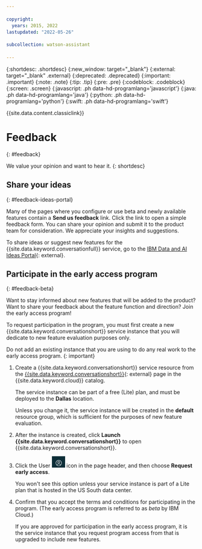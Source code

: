 ```yaml
---

copyright:
  years: 2015, 2022
lastupdated: "2022-05-26"

subcollection: watson-assistant

---
```


{:shortdesc: .shortdesc}
{:new_window: target="_blank"}
{:external: target="_blank" .external}
{:deprecated: .deprecated}
{:important: .important}
{:note: .note}
{:tip: .tip}
{:pre: .pre}
{:codeblock: .codeblock}
{:screen: .screen}
{:javascript: .ph data-hd-programlang='javascript'}
{:java: .ph data-hd-programlang='java'}
{:python: .ph data-hd-programlang='python'}
{:swift: .ph data-hd-programlang='swift'}

{{site.data.content.classiclink}}

# Feedback
{: #feedback}

We value your opinion and want to hear it.
{: shortdesc}

## Share your ideas
{: #feedback-ideas-portal}

Many of the pages where you configure or use beta and newly available features contain a **Send us feedback** link. Click the link to open a simple feedback form. You can share your opinion and submit it to the product team for consideration. We appreciate your insights and suggestions.

To share ideas or suggest new features for the {{site.data.keyword.conversationfull}} service, go to the [IBM Data and AI Ideas Portal](https://ibm-data-and-ai.ideas.aha.io/?project=ASSISTANT){: external}.

<!--## Did the documentation help?
{: #feedback-doc}

To provide feedback about the documentation, click the **FEEDBACK** button that is displayed along the edge of the page you are reading and want to comment about.

  **Note**: The **FEEDBACK** button is not available when you access the documentation site from mobile devices.

Rate and comment about whether the topic is helpful by clicking **Yes** or **No** at the end of the topic.-->

## Participate in the early access program
{: #feedback-beta}

Want to stay informed about new features that will be added to the product? Want to share your feedback about the feature function and direction? Join the early access program!

To request participation in the program, you must first create a new {{site.data.keyword.conversationshort}} service instance that you will dedicate to new feature evaluation purposes only.

Do not add an existing instance that you are using to do any real work to the early access program.
{: important}

1.  Create a {{site.data.keyword.conversationshort}} service resource from the [{{site.data.keyword.conversationshort}}](/catalog/services/watson-assistant){: external} page in the {{site.data.keyword.cloud}} catalog.

    The service instance can be part of a free (Lite) plan, and must be deployed to the **Dallas** location.

    Unless you change it, the service instance will be created in the **default** resource group, which is sufficient for the purposes of new feature evaluation.

1.  After the instance is created, click **Launch {{site.data.keyword.conversationshort}}** to open {{site.data.keyword.conversationshort}}.
1.  Click the User ![User](images/user-icon2.png) icon in the page header, and then choose **Request early access**.

    You won't see this option unless your service instance is part of a Lite plan that is hosted in the US South data center.
1.  Confirm that you accept the terms and conditions for participating in the program. (The early access program is referred to as *beta* by IBM Cloud.)

    If you are approved for participation in the early access program, it is the service instance that you request program access from that is upgraded to include new features.
    
